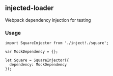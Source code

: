 ## injected-loader

Webpack dependency injection for testing

### Usage

```
import SquareInjector from './inject!./square';

var MockDependency = {};

let Square = SquareInjector({
  dependency: MockDependency
});
```
